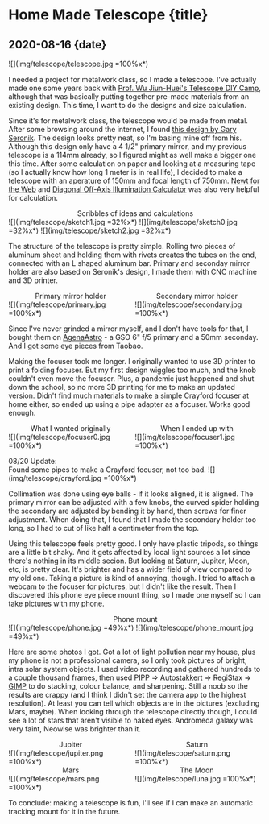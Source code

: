 # Home Made Telescope {title}
## 2020-08-16 {date}

![](img/telescope/telescope.jpg =100%x*)

I needed a project for metalwork class, so I made a telescope. I've actually made one some years back with [Prof. Wu Jiun-Huei's Telescope DIY Camp](https://www.ylib.com/scientific/activity/201311Telescopediy/index.htm), although that was basically putting together pre-made materials from an existing design. This time, I want to do the designs and size calculation.

Since it's for metalwork class, the telescope would be made from metal. After some browsing around the internet, I found [this design by Gary Seronik](https://garyseronik.com/a-converted-starblast-travelscope/). The design looks pretty neat, so I'm basing mine off from his. Although this design only have a 4 1/2" primary mirror, and my previous telescope is a 114mm already, so I figured might as well make a bigger one this time. After some calculation on paper and looking at a measuring tape (so I actually know how long 1 meter is in real life), I decided to make a telescope with an aperature of 150mm and focal length of 750mm. [Newt for the Web](https://stellafane.org/tm/newt-web/newt-web.html) and [Diagonal Off-Axis Illumination Calculator](http://www.bbastrodesigns.com/diagonal.htm) was also very helpful for calculation.

<center>Scribbles of ideas and calculations</center>
![](img/telescope/sketch1.jpg =32%x*)
![](img/telescope/sketch0.jpg =32%x*)
![](img/telescope/sketch2.jpg =32%x*)

The structure of the telescope is pretty simple. Rolling two pieces of aluminum sheet and holding them with rivets creates the tubes on the end, connected with an L shaped aluminum bar. Primary and seconday mirror holder are also based on Seronik's design, I made them with CNC machine and 3D printer.

<div markdown=1 style="display: inline-block; width: 49%; vertical-align: top">
<center>Primary mirror holder</center>
![](img/telescope/primary.jpg =100%x*)
</div>
<div markdown=1 style="display: inline-block; width: 49%; vertical-align: top">
<center>Secondary mirror holder</center>
![](img/telescope/secondary.jpg =100%x*)
</div>

Since I've never grinded a mirror myself, and I don't have tools for that, I bought them on [AgenaAstro](https://agenaastro.com/) - a GSO 6" f/5 primary and a 50mm seconday. And I got some eye pieces from Taobao.

Making the focuser took me longer. I originally wanted to use 3D printer to print a folding focuser. But my first design wiggles too much, and the knob couldn't even move the focuser. Plus, a pandemic just happened and shut down the school, so no more 3D printing for me to make an updated version. Didn't find much materials to make a simple Crayford focuser at home either, so ended up using a pipe adapter as a focuser. Works good enough.

<div markdown=1 style="display: inline-block; width: 49%; vertical-align: top">
<center>What I wanted originally</center>
![](img/telescope/focuser0.jpg =100%x*)
</div>
<div markdown=1 style="display: inline-block; width: 49%; vertical-align: top">
<center>When I ended up with</center>
![](img/telescope/focuser1.jpg =100%x*)
</div>

08/20 Update:  
Found some pipes to make a Crayford focuser, not too bad.
![](img/telescope/crayford.jpg =100%x*)

Collimation was done using eye balls - if it looks aligned, it is aligned. The primary mirror can be adjusted with a few knobs, the curved spider holding the secondary are adjusted by bending it by hand, then screws for finer adjustment. When doing that, I found that I made the secondary holder too long, so I had to cut of like half a centimeter from the top.

Using this telescope feels pretty good. I only have plastic tripods, so things are a little bit shaky. And it gets affected by local light sources a lot since there's nothing in its middle secion. But looking at Saturn, Jupiter, Moon, etc, is pretty clear. It's brighter and has a wider field of view compared to my old one. Taking a picture is kind of annoying, though. I tried to attach a webcam to the focuser for pictures, but I didn't like the result. Then I discovered this phone eye piece mount thing, so I made one myself so I can take pictures with my phone.

<center>Phone mount</center>
![](img/telescope/phone.jpg =49%x*)
![](img/telescope/phone_mount.jpg =49%x*)

Here are some photos I got. Got a lot of light pollution near my house, plus my phone is not a professional camera, so I only took pictures of bright, intra solar system objects. I used video recording and gathered hundreds to a couple thousand frames, then used [PIPP](https://sites.google.com/site/astropipp/) => [Autostakkert](https://www.autostakkert.com/) => [RegiStax](https://www.astronomie.be/registax/) => [GIMP](https://www.gimp.org/) to do stacking, colour balance, and sharpening. Still a noob so the results are crappy (and I think I didn't set the camera app to the highest resolution). At least you can tell which objects are in the pictures (excluding Mars, maybe). When looking through the telescope directly though, I could see a lot of stars that aren't visible to naked eyes. Andromeda galaxy was very faint, Neowise was brighter than it.

<div markdown=1 style="display: inline-block; width: 49%; vertical-align: top">
<center>Jupiter</center>
![](img/telescope/jupiter.png =100%x*)
</div>
<div markdown=1 style="display: inline-block; width: 49%; vertical-align: top">
<center>Saturn</center>
![](img/telescope/saturn.png =100%x*)
</div>
<div markdown=1 style="display: inline-block; width: 49%; vertical-align: top">
<center>Mars</center>
![](img/telescope/mars.png =100%x*)
</div>
<div markdown=1 style="display: inline-block; width: 49%; vertical-align: top">
<center>The Moon</center>
![](img/telescope/luna.jpg =100%x*)
</div>

To conclude: making a telescope is fun, I'll see if I can make an automatic tracking mount for it in the future.
